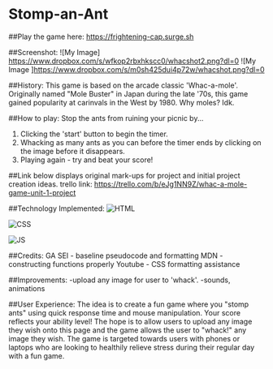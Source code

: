 # Stomp-an-Ant

##Play the game here:  https://frightening-cap.surge.sh

##Screenshot:
![My Image] https://www.dropbox.com/s/wfkop2rbxhkscc0/whacshot2.png?dl=0
![My Image ]https://www.dropbox.com/s/m0sh425dui4p72w/whacshot.png?dl=0

##History:
This game is based on the arcade classic 'Whac-a-mole'. Originally named "Mole Buster" in Japan during the late '70s, this game gained popularity at carinvals in the West by 1980. Why moles? Idk. 

##How to play:
Stop the ants from ruining your picnic by...
1. Clicking the 'start' button to begin the timer. 
2. Whacking as many ants as you can before the timer ends by clicking on the image before it disappears.
3. Playing again - try and beat your score!
   
##Link below displays original mark-ups for project and initial project creation ideas. 
trello link: https://trello.com/b/eJg1NN9Z/whac-a-mole-game-unit-1-project

##Technology Implemented:
![HTML](https://img.shields.io/badge/HTML5-E34F26?style=for-the-badge&logo=html5&logoColor=white)

![CSS](https://img.shields.io/badge/CSS3-1572B6?style=for-the-badge&logo=css3&logoColor=white)

![JS](https://img.shields.io/badge/JavaScript-323330?style=for-the-badge&logo=javascript&logoColor=F7DF1E)

##Credits:
GA SEI - baseline pseudocode and formatting
MDN - constructing functions properly
Youtube - CSS formatting assistance

##Improvements: 
-upload any image for user to 'whack'. 
-sounds, animations

##User Experience: 
The idea is to create a fun game where you "stomp ants" using quick response time and mouse manipulation. Your score reflects your ability level! The hope is to allow users to upload any image they wish onto this page and the game allows the user to "whack!" any image they wish. The game is targeted towards users with phones or laptops who are looking to healthily relieve stress during their regular day with a fun game. 


